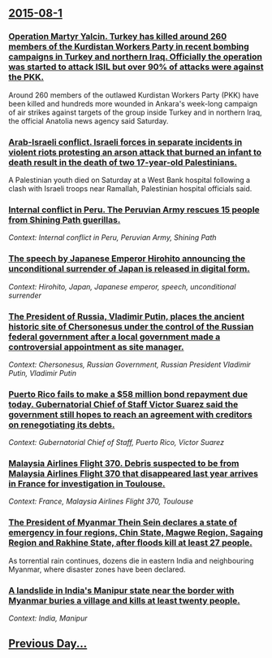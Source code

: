 ## [2015-08-1](/news/2015/08/1/index.md)

### [Operation Martyr Yalcin. Turkey has killed around 260 members of the Kurdistan Workers Party in recent bombing campaigns in Turkey and northern Iraq. Officially the operation was started to attack ISIL but over 90% of attacks were against the PKK. ](/news/2015/08/1/operation-martyr-yalassa-n-turkey-has-killed-around-260-members-of-the-kurdistan-workers-party-in-recent-bombing-campaigns-in-turkey-and-nor.md)
Around 260 members of the outlawed Kurdistan Workers Party (PKK) have been killed and hundreds more wounded in Ankara&#x27;s week-long campaign of air strikes against targets of the group inside Turkey and in northern Iraq, the official Anatolia news agency said Saturday.

### [Arab-Israeli conflict. Israeli forces in separate incidents in violent riots protesting an arson attack that burned an infant to death result in the death of two 17-year-old Palestinians. ](/news/2015/08/1/arab-israeli-conflict-israeli-forces-in-separate-incidents-in-violent-riots-protesting-an-arson-attack-that-burned-an-infant-to-death-res.md)
A Palestinian youth died on Saturday at a West Bank hospital following a clash with Israeli troops near Ramallah, Palestinian hospital officials said.

### [Internal conflict in Peru. The Peruvian Army rescues 15 people from Shining Path guerillas. ](/news/2015/08/1/internal-conflict-in-peru-the-peruvian-army-rescues-15-people-from-shining-path-guerillas.md)
_Context: Internal conflict in Peru, Peruvian Army, Shining Path_

### [The speech by Japanese Emperor Hirohito announcing the unconditional surrender of Japan is released in digital form. ](/news/2015/08/1/the-speech-by-japanese-emperor-hirohito-announcing-the-unconditional-surrender-of-japan-is-released-in-digital-form.md)
_Context: Hirohito, Japan, Japanese emperor, speech, unconditional surrender_

### [The President of Russia, Vladimir Putin, places the ancient historic site of Chersonesus under the control of the Russian federal government after a local government made a controversial appointment as site manager. ](/news/2015/08/1/the-president-of-russia-vladimir-putin-places-the-ancient-historic-site-of-chersonesus-under-the-control-of-the-russian-federal-government.md)
_Context: Chersonesus, Russian Government, Russian President Vladimir Putin, Vladimir Putin_

### [Puerto Rico fails to make a $58 million bond repayment due today. Gubernatorial Chief of Staff Victor Suarez said the government still hopes to reach an agreement with creditors on renegotiating its debts. ](/news/2015/08/1/puerto-rico-fails-to-make-a-58-million-bond-repayment-due-today-gubernatorial-chief-of-staff-vactor-sua-rez-said-the-government-still-hop.md)
_Context: Gubernatorial Chief of Staff, Puerto Rico, Victor Suarez_

### [Malaysia Airlines Flight 370. Debris suspected to be from Malaysia Airlines Flight 370 that disappeared last year arrives in France for investigation in Toulouse. ](/news/2015/08/1/malaysia-airlines-flight-370-debris-suspected-to-be-from-malaysia-airlines-flight-370-that-disappeared-last-year-arrives-in-france-for-inve.md)
_Context: France, Malaysia Airlines Flight 370, Toulouse_

### [The President of Myanmar Thein Sein declares a state of emergency in four regions, Chin State, Magwe Region, Sagaing Region and Rakhine State, after floods kill at least 27 people. ](/news/2015/08/1/the-president-of-myanmar-thein-sein-declares-a-state-of-emergency-in-four-regions-chin-state-magwe-region-sagaing-region-and-rakhine-stat.md)
As torrential rain continues, dozens die in eastern India and neighbouring Myanmar, where disaster zones have been declared.

### [A landslide in India's Manipur state near the border with Myanmar buries a village and kills at least twenty people. ](/news/2015/08/1/a-landslide-in-india-s-manipur-state-near-the-border-with-myanmar-buries-a-village-and-kills-at-least-twenty-people.md)
_Context: India, Manipur_

## [Previous Day...](/news/2015/07/31/index.md)

